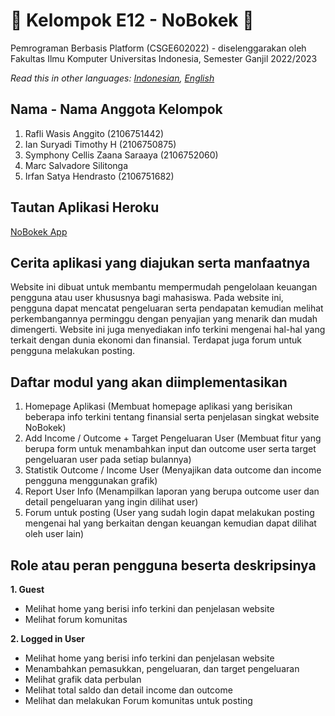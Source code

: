 # 👋 Kelompok E12 - NoBokek 👋

Pemrograman Berbasis Platform (CSGE602022) - diselenggarakan oleh Fakultas Ilmu Komputer Universitas Indonesia, Semester Ganjil 2022/2023

*Read this in other languages: [Indonesian](README.md), [English](README.en.md)*

## Nama - Nama Anggota Kelompok
1. Rafli Wasis Anggito (2106751442)
2. Ian Suryadi Timothy H (2106750875)
3. Symphony Cellis Zaana Saraaya (2106752060)
4. Marc Salvadore Silitonga  
5. Irfan Satya Hendrasto (2106751682)

## Tautan Aplikasi Heroku
[NoBokek App](https://nobokek.herokuapp.com/)

## Cerita aplikasi yang diajukan serta manfaatnya
Website ini dibuat untuk membantu mempermudah pengelolaan keuangan pengguna atau user khususnya bagi mahasiswa. Pada website ini, pengguna dapat mencatat pengeluaran serta pendapatan kemudian melihat perkembangannya perminggu dengan penyajian yang menarik dan mudah dimengerti. Website ini juga menyediakan info terkini mengenai hal-hal yang terkait dengan dunia ekonomi dan finansial. Terdapat juga forum untuk pengguna melakukan posting.

## Daftar modul yang akan diimplementasikan
1. Homepage Aplikasi (Membuat homepage aplikasi yang berisikan beberapa info terkini tentang finansial serta penjelasan singkat website NoBokek)
2. Add Income / Outcome + Target Pengeluaran User (Membuat fitur yang berupa form untuk menambahkan input dan outcome user serta target pengeluaran user pada setiap bulannya)
3. Statistik Outcome / Income User (Menyajikan data outcome dan income pengguna menggunakan grafik)
4. Report User Info (Menampilkan laporan yang berupa outcome user dan detail pengeluaran yang ingin dilihat user)
5. Forum untuk posting (User yang sudah login dapat melakukan posting mengenai hal yang berkaitan dengan keuangan kemudian dapat dilihat oleh user lain)

## Role atau peran pengguna beserta deskripsinya 
**1. Guest**
- Melihat home yang berisi info terkini dan penjelasan website
- Melihat forum komunitas


**2. Logged in User**
- Melihat home yang berisi info terkini dan penjelasan website
- Menambahkan pemasukkan, pengeluaran, dan target pengeluaran
- Melihat grafik data perbulan
- Melihat total saldo dan detail income dan outcome
- Melihat dan melakukan Forum komunitas untuk posting